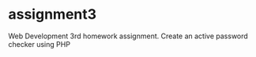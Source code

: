 # assignment3

Web Development 3rd homework assignment.
Create an active password checker using PHP
